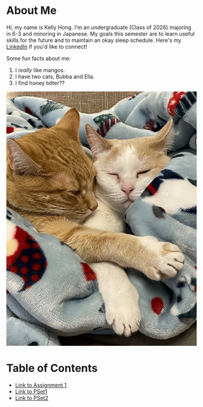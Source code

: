 # About Me
Hi, my name is Kelly Hong. I'm an undergraduate (Class of 2026) majoring in 6-3 and minoring in Japanese. My goals this semester are to learn useful skills for the future and to maintain an okay sleep schedule. Here's my [LinkedIn](https://www.linkedin.com/in/kellyhong612) if you'd like to connect!

Some fun facts about me:
1. I *really* like mangos.
2. I have two cats, Bubba and Ella.
3. I find honey bitter??

![Bubba (orange tabby) and Ella (white / beige)](assets/bubba_and_ella.JPG)

# Table of Contents
* [Link to Assignment 1](assignments/assignment1.md)
* [Link to PSet1](assignments/pset1.md)
* [Link to PSet2](assignments/pset2.md)